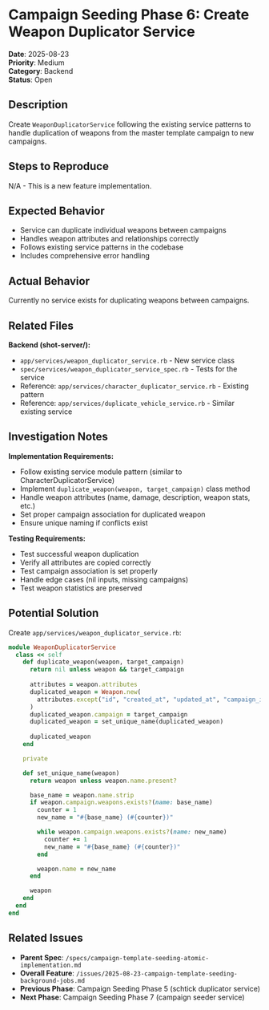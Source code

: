 # Campaign Seeding Phase 6: Create Weapon Duplicator Service

**Date**: 2025-08-23  
**Priority**: Medium  
**Category**: Backend  
**Status**: Open

## Description

Create `WeaponDuplicatorService` following the existing service patterns to handle duplication of weapons from the master template campaign to new campaigns.

## Steps to Reproduce
N/A - This is a new feature implementation.

## Expected Behavior
- Service can duplicate individual weapons between campaigns
- Handles weapon attributes and relationships correctly
- Follows existing service patterns in the codebase
- Includes comprehensive error handling

## Actual Behavior
Currently no service exists for duplicating weapons between campaigns.

## Related Files
**Backend (shot-server/):**
- `app/services/weapon_duplicator_service.rb` - New service class
- `spec/services/weapon_duplicator_service_spec.rb` - Tests for the service
- Reference: `app/services/character_duplicator_service.rb` - Existing pattern
- Reference: `app/services/duplicate_vehicle_service.rb` - Similar existing service

## Investigation Notes

**Implementation Requirements:**
- Follow existing service module pattern (similar to CharacterDuplicatorService)
- Implement `duplicate_weapon(weapon, target_campaign)` class method
- Handle weapon attributes (name, damage, description, weapon stats, etc.)
- Set proper campaign association for duplicated weapon
- Ensure unique naming if conflicts exist

**Testing Requirements:**
- Test successful weapon duplication
- Verify all attributes are copied correctly
- Test campaign association is set properly
- Handle edge cases (nil inputs, missing campaigns)
- Test weapon statistics are preserved

## Potential Solution

Create `app/services/weapon_duplicator_service.rb`:
```ruby
module WeaponDuplicatorService
  class << self
    def duplicate_weapon(weapon, target_campaign)
      return nil unless weapon && target_campaign
      
      attributes = weapon.attributes
      duplicated_weapon = Weapon.new(
        attributes.except("id", "created_at", "updated_at", "campaign_id")
      )
      duplicated_weapon.campaign = target_campaign
      duplicated_weapon = set_unique_name(duplicated_weapon)
      
      duplicated_weapon
    end

    private

    def set_unique_name(weapon)
      return weapon unless weapon.name.present?

      base_name = weapon.name.strip
      if weapon.campaign.weapons.exists?(name: base_name)
        counter = 1
        new_name = "#{base_name} (#{counter})"

        while weapon.campaign.weapons.exists?(name: new_name)
          counter += 1
          new_name = "#{base_name} (#{counter})"
        end

        weapon.name = new_name
      end

      weapon
    end
  end
end
```

## Related Issues
- **Parent Spec**: `/specs/campaign-template-seeding-atomic-implementation.md`
- **Overall Feature**: `/issues/2025-08-23-campaign-template-seeding-background-jobs.md`
- **Previous Phase**: Campaign Seeding Phase 5 (schtick duplicator service)
- **Next Phase**: Campaign Seeding Phase 7 (campaign seeder service)